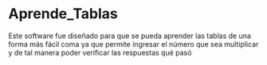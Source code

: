 # Aprende_Tablas
Este software fue diseñado para que se pueda aprender las tablas de una forma más fácil coma ya que permite ingresar el número que sea multiplicar y de tal manera poder verificar las respuestas qué pasó
